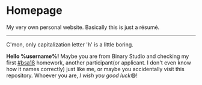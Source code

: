 # Homepage
My very own personal website. Basically this is just a résumé.

***
C'mon, only capitalization letter 'h' is a little boring. 

**Hello %username%!** Maybe you are from Binary Studio and checking my first [#bsa18](https://github.com/topics/bsa18) homework, another participant(or applicant. I don't even know how it names correctly) just like me, or maybe you accidentally visit this repository. Whoever you are, *I wish you good luck*:smile:!
